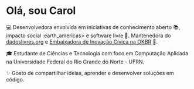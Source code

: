 # Olá, sou Carol

:computer: Desenvolvedora envolvida em iniciativas de conhecimento aberto :books:, impacto social :earth_americas> e software livre :penguin:. Mantenedora do [dadoslivres.org](https://dadoslivres.org/) e [Embaixadora de Inovação Cívica na OKBR](https://embaixadoras.ok.org.br/) :speech_balloon:. 

:mortar_board: Estudante de Ciências e Tecnologia com foco em Computação Aplicada na Universidade Federal do Rio Grande do Norte - UFRN. 

:sparkles: Gosto de compartilhar ideias, aprender e desenvolver soluções em código.